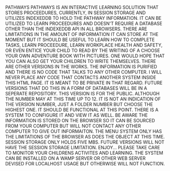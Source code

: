 PATHWAYS
PATHWAYS IS AN INTERACTIVE LEARNING SOLUTION THAT STORES PROCEEDURES, CURRENTLY, IN SESSION STORAGE AND UTILIZES INDEXEDDB TO HOLD THE PATHWAY INFORMATION.
IT CAN BE UTILIZED TO LEARN PROCEEDURES AND DOESN'T REQUIRE A DATABASE OTHER THAN THE INDEXEDDB API IN ALL BROWSERS.
THERE ARE LIMITATIONS IN THE AMOUNT OF INFORMATION IT CAN STORE AT THE MOMENT BUT IT SHOULD BE USEFUL TO LEARN HOW TO COMPLETE TASKS, LEARN PROCEEDURE, 
LEARN WORKPLACE HEALTH AND SAFETY, OR EVEN ENTICE YOUR CHILD TO READ BY THE WRITING OF A CHOOSE YOUR OWN ADVENTURE BOOK WITH PICTURES. ONE WOULD HOPE THAT
YOU CAN ALSO GET YOUR CHILDREN TO WRITE THEMSELVES.
THERE ARE OTHER VERSIONS IN THE WORKS. THE INFORMATION IS PURIFIED AND THERE IS NO CODE THAT TALKS TO ANY OTHER COMPUTER. I WILL NEVER PLACE ANY CODE THAT 
CONTACTS ANOTHER SYSTEM INSIDE THIS HTML PAGE. IT IS MEANT TO BE PRIVATE IN THAT REGARD.
FUTURE VERSIONS THAT DO THIS IN A FORM OF DATABASES WILL BE IN A SEPERATE REPOSITORY. THIS VERSION IS FOR THE PUBLIC.
ALTHOUGH THE NUMBER MAY AT THIS TIME UP TO 12. IT IS NOT AN INDICATION OF THE VERSION NUMBER, JUST A FOLDER NUMBER BUT CHOOSE THE HIGHEST ONE. IT SHOULD BE FUNCTIONAL AT THIS POINT.
THERE IS A SYSTEM TO CONFIGURE IT AND VIEW IT AS WELL.
BE AWARE THE INFORMATION IS STORED ON THE BROWSER SO IT CAN BE SOURCED FROM YOUR COMPUTER BUT WILL NOT CONTACT ANY OTHER COMPUTER TO GIVE OUT INFORMAITON.
THE MENU SYSTEM ONLY HAS THE LIMITATIONS OF THE BROWSER AS DOES THE OBJECT AT THIS TIME. SESSION STORAGE ONLY HOLDS FIVE MBS.
FUTURE VERSIONS WILL NOT HAVE THE SESSION STORAGE LIMITATION.
ENJOY...
PLEASE TAKE CARE TO MONITOR YOUR CHILDRENS ACTIVITES AND LEARNING.
THE SYSTEM CAN BE INSTALLED ON A WAMP SERVER OR OTHER WEB SERVER DEVISED FOR LOCALHOST USAGE BUT OTHERWISE WILL NOT FUNCTION.
